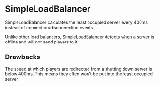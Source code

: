# SimpleLoadBalancer
SimpleLoadBalancer calculates the least occupied server every 400ms instead of connection/disconnection events.

Unlike other load balancers, SimpleLoadBalancer detects when a server is offline and will not send players to it.
## Drawbacks
The speed at which players are redirected from a shutting down server is below 400ms. This means they often won't be put into the least occupied server.
